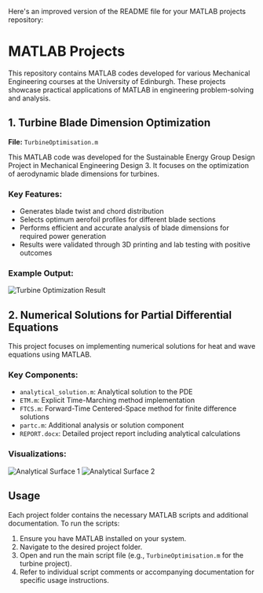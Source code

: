 Here's an improved version of the README file for your MATLAB projects repository:

# MATLAB Projects

This repository contains MATLAB codes developed for various Mechanical Engineering courses at the University of Edinburgh. These projects showcase practical applications of MATLAB in engineering problem-solving and analysis.

## 1. Turbine Blade Dimension Optimization

**File:** `TurbineOptimisation.m`

This MATLAB code was developed for the Sustainable Energy Group Design Project in Mechanical Engineering Design 3. It focuses on the optimization of aerodynamic blade dimensions for turbines.

### Key Features:
- Generates blade twist and chord distribution
- Selects optimum aerofoil profiles for different blade sections
- Performs efficient and accurate analysis of blade dimensions for required power generation
- Results were validated through 3D printing and lab testing with positive outcomes

### Example Output:
![Turbine Optimization Result](https://user-images.githubusercontent.com/72145252/130123288-71187c26-6fdb-4ff8-bd3b-3c9f8d552aec.png)

## 2. Numerical Solutions for Partial Differential Equations

This project focuses on implementing numerical solutions for heat and wave equations using MATLAB.

### Key Components:
- `analytical_solution.m`: Analytical solution to the PDE
- `ETM.m`: Explicit Time-Marching method implementation
- `FTCS.m`: Forward-Time Centered-Space method for finite difference solutions
- `partc.m`: Additional analysis or solution component
- `REPORT.docx`: Detailed project report including analytical calculations

### Visualizations:
![Analytical Surface 1](https://user-images.githubusercontent.com/72145252/131263690-14020626-977c-4ce8-927c-c04951e0d563.png)
![Analytical Surface 2](https://user-images.githubusercontent.com/72145252/131263692-86625846-9b90-4333-ae88-4b94ca4aff96.png)

## Usage

Each project folder contains the necessary MATLAB scripts and additional documentation. To run the scripts:

1. Ensure you have MATLAB installed on your system.
2. Navigate to the desired project folder.
3. Open and run the main script file (e.g., `TurbineOptimisation.m` for the turbine project).
4. Refer to individual script comments or accompanying documentation for specific usage instructions.
